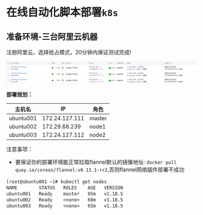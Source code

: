 # 在线自动化脚本部署`k8s`

## 准备环境-三台阿里云机器

注册阿里云，选择抢占模式，20分钟内保证测试完成! 

![image-20210227155200327](images/image-20210227155200327.png)

**部署规划：**

| 主机名    | IP             | 角色   |
| --------- | -------------- | ------ |
| ubuntu001 | 172.24.127.111 | master |
| ubuntu002 | 172.29.68.239  | node1  |
| ubuntu003 | 172.24.127.112 | node2  |

注意事项：

- 要保证你的部署环境能正常拉取flannel默认的镜像地址:  `docker pull quay.io/coreos/flannel:v0.13.1-rc2`,否则flannel网络插件部署不成功

```shell
[root@ubuntu001 ~]# kubectl get nodes
NAME        STATUS   ROLES    AGE   VERSION
ubuntu001   Ready    master   85m   v1.18.5
ubuntu002   Ready    <none>   60m   v1.18.5
ubuntu003   Ready    <none>   65m   v1.18.5
```


